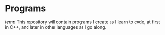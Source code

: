 # Programs

*temp*
This repository will contain programs I create as I learn to code, at first in C++, and later in other languages as I go along.
